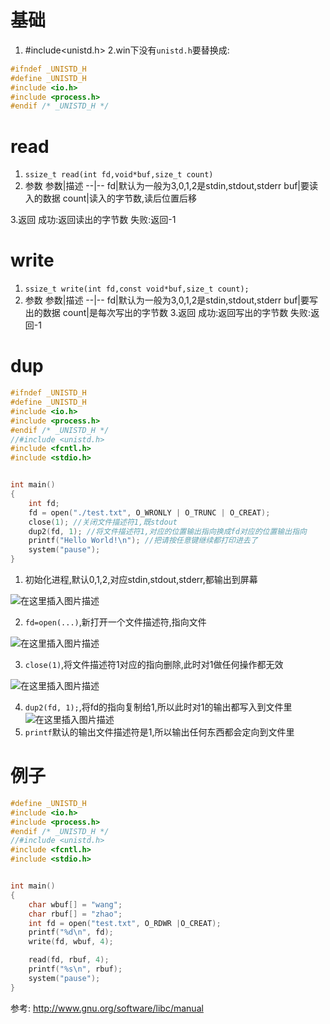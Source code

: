 # 基础
1. #include<unistd.h>
2.win下没有`unistd.h`要替换成:
```c
#ifndef _UNISTD_H
#define _UNISTD_H
#include <io.h>
#include <process.h>
#endif /* _UNISTD_H */
```

# read
1. `ssize_t read(int fd,void*buf,size_t count)`
2. 参数
参数|描述
--|--
fd|默认为一般为3,0,1,2是stdin,stdout,stderr
buf|要读入的数据
count|读入的字节数,读后位置后移

3.返回
成功:返回读出的字节数
失败:返回-1

# write
1. `ssize_t write(int fd,const void*buf,size_t count);`
2. 参数
参数|描述
--|--
fd|默认为一般为3,0,1,2是stdin,stdout,stderr
buf|要写出的数据
count|是每次写出的字节数
3.返回
成功:返回写出的字节数
失败:返回-1

# dup
```c
#ifndef _UNISTD_H
#define _UNISTD_H
#include <io.h>
#include <process.h>
#endif /* _UNISTD_H */
//#include <unistd.h>
#include <fcntl.h>
#include <stdio.h>


int main()
{
	int fd;
	fd = open("./test.txt", O_WRONLY | O_TRUNC | O_CREAT);
	close(1); //关闭文件描述符1,既stdout
	dup2(fd, 1); //将文件描述符1,对应的位置输出指向换成fd对应的位置输出指向
	printf("Hello World!\n"); //把请按任意键继续都打印进去了
	system("pause");
}

```

1. 初始化进程,默认0,1,2,对应stdin,stdout,stderr,都输出到屏幕

![在这里插入图片描述](https://i-blog.csdnimg.cn/blog_migrate/c1522b8580bc5278d022046997e7e6de.png)



2. `fd=open(...)`,新打开一个文件描述符,指向文件

![在这里插入图片描述](https://i-blog.csdnimg.cn/blog_migrate/e6a8ba7973a568e3452df16c5cbb7266.png)

3. `close(1)`,将文件描述符1对应的指向删除,此时对1做任何操作都无效

![在这里插入图片描述](https://i-blog.csdnimg.cn/blog_migrate/96341b5e42a4d13d818ed65cc20cc3ee.png)



4. `dup2(fd, 1);`,将fd的指向复制给1,所以此时对1的输出都写入到文件里
![在这里插入图片描述](https://i-blog.csdnimg.cn/blog_migrate/5541e8367825750080d2cb18f86fe425.png)
5. `printf`默认的输出文件描述符是1,所以输出任何东西都会定向到文件里



# 例子
```c
#define _UNISTD_H
#include <io.h>
#include <process.h>
#endif /* _UNISTD_H */
//#include <unistd.h>
#include <fcntl.h>
#include <stdio.h>


int main()
{
	char wbuf[] = "wang";
	char rbuf[] = "zhao";
	int fd = open("test.txt", O_RDWR |O_CREAT);
	printf("%d\n", fd);
	write(fd, wbuf, 4);

	read(fd, rbuf, 4);
	printf("%s\n", rbuf);
	system("pause");
}
```

参考:
http://www.gnu.org/software/libc/manual